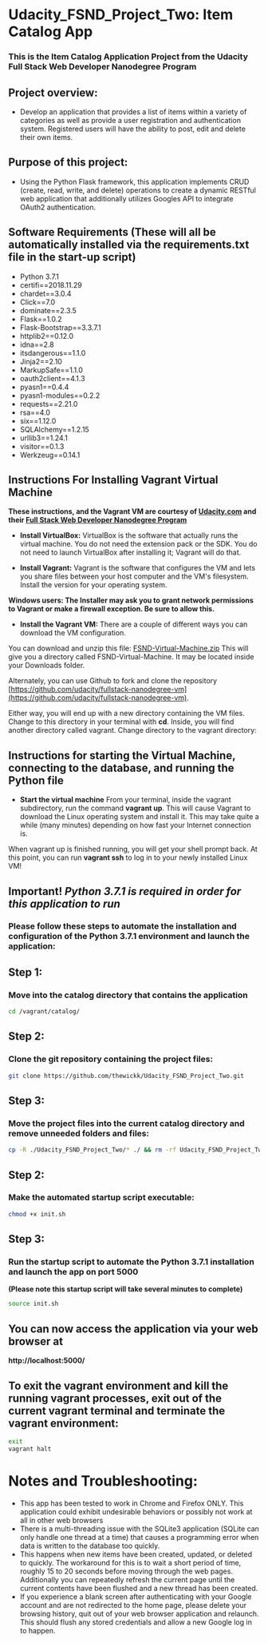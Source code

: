 # Udacity_FSND_Project_Two: Item Catalog App

### This is the Item Catalog Application Project from the Udacity Full Stack Web Developer Nanodegree Program
## Project overview:
* Develop an application that provides a list of items within a variety of categories as well as provide a user registration and authentication system. Registered users will have the ability to post, edit and delete their own items.

## Purpose of this project:
* Using the Python Flask framework, this application implements CRUD (create, read, write, and delete) operations to create a dynamic RESTful web application that additionally utilizes Googles API to integrate OAuth2 authentication.

## Software Requirements (These will all be automatically installed via the requirements.txt file in the start-up script)
* Python 3.7.1
* certifi==2018.11.29
* chardet==3.0.4
* Click==7.0
* dominate==2.3.5
* Flask==1.0.2
* Flask-Bootstrap==3.3.7.1
* httplib2==0.12.0
* idna==2.8
* itsdangerous==1.1.0
* Jinja2==2.10
* MarkupSafe==1.1.0
* oauth2client==4.1.3
* pyasn1==0.4.4
* pyasn1-modules==0.2.2
* requests==2.21.0
* rsa==4.0
* six==1.12.0
* SQLAlchemy==1.2.15
* urllib3==1.24.1
* visitor==0.1.3
* Werkzeug==0.14.1

## Instructions For Installing Vagrant Virtual Machine

**These instructions, and the Vagrant VM are courtesy of [Udacity.com](https://www.udacity.com) and their [Full Stack Web Developer Nanodegree Program](https://www.udacity.com/course/full-stack-web-developer-nanodegree--nd004)**

* **Install VirtualBox:**
VirtualBox is the software that actually runs the virtual machine. You do not need the extension pack or the SDK. You do not need to launch VirtualBox after installing it; Vagrant will do that.

* **Install Vagrant:**
Vagrant is the software that configures the VM and lets you share files between your host computer and the VM's filesystem. Install the version for your operating system.

**Windows users: The Installer may ask you to grant network permissions to Vagrant or make a firewall exception. Be sure to allow this.**

* **Install the Vagrant VM:**
There are a couple of different ways you can download the VM configuration.

You can download and unzip this file: [FSND-Virtual-Machine.zip](https://s3.amazonaws.com/video.udacity-data.com/topher/2018/April/5acfbfa3_fsnd-virtual-machine/fsnd-virtual-machine.zip) This will give you a directory called FSND-Virtual-Machine. It may be located inside your Downloads folder.

Alternately, you can use Github to fork and clone the repository [https://github.com/udacity/fullstack-nanodegree-vm](https://github.com/udacity/fullstack-nanodegree-vm).

Either way, you will end up with a new directory containing the VM files. Change to this directory in your terminal with **cd**. Inside, you will find another directory called vagrant. Change directory to the vagrant directory:

## Instructions for starting the Virtual Machine, connecting to the database, and running the Python file

* **Start the virtual machine**
From your terminal, inside the vagrant subdirectory, run the command **vagrant up**. This will cause Vagrant to download the Linux operating system and install it. This may take quite a while (many minutes) depending on how fast your Internet connection is.

When vagrant up is finished running, you will get your shell prompt back. At this point, you can run **vagrant ssh** to log in to your newly installed Linux VM!

## **Important!** *Python 3.7.1 is required in order for this application to run*
### **Please follow these steps to automate the installation and configuration of the Python 3.7.1 environment and launch the application:**

## Step 1:
### Move into the catalog directory that contains the application
```bash
cd /vagrant/catalog/
```

## Step 2:
### Clone the git repository containing the project files:
```bash
git clone https://github.com/thewickk/Udacity_FSND_Project_Two.git
```

## Step 3:
### Move the project files into the current catalog directory and remove unneeded folders and files:
```bash
cp -R ./Udacity_FSND_Project_Two/* ./ && rm -rf Udacity_FSND_Project_Two && rm README.txt
```

## Step 2:
### Make the automated startup script executable:
```bash
chmod +x init.sh
```

## Step 3:
### Run the startup script to automate the Python 3.7.1 installation and launch the app on port 5000
**(Please note this startup script will take several minutes to complete)**
```bash
source init.sh
```

## You can now access the application via your web browser at
**http://localhost:5000/**


## To exit the vagrant environment and kill the running vagrant processes, exit out of the current vagrant terminal and terminate the vagrant environment:
```bash
exit
vagrant halt
```

# Notes and Troubleshooting:
* This app has been tested to work in Chrome and Firefox ONLY. This application could exhibit undesirable behaviors or
possibly not work at all in other web browsers
* There is a multi-threading issue with the SQLite3 application (SQLite can only handle one thread at a time)
that causes a programming error when data is written to the database too quickly.
* This happens when new items have been created, updated, or deleted to quickly. The workaround for this is to wait a short period of time, roughly 15 to 20 seconds before moving through the web pages. Additionally you can repeatedly refresh the current page until the current contents have been flushed and a new thread has been created.
* If you experience a blank screen after authenticating with your Google account and are not redirected to the home page, please delete your browsing history, quit out of your web browser application and relaunch. This should flush any stored credentials and allow a new Google log in to happen.
